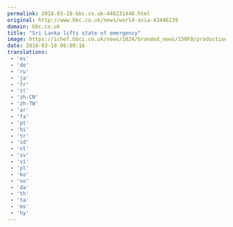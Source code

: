 ```yaml
---
permalink: 2018-03-18-bbc.co.uk-446231448.html
original: http://www.bbc.co.uk/news/world-asia-43446239
domain: bbc.co.uk
title: "Sri Lanka lifts state of emergency"
image: https://ichef.bbci.co.uk/news/1024/branded_news/150F0/production/_100465268_afpburnedhome.jpg
date: 2018-03-18 06:09:16
translations: 
 - 'es'
 - 'de'
 - 'ru'
 - 'ja'
 - 'fr'
 - 'it'
 - 'zh-CN'
 - 'zh-TW'
 - 'ar'
 - 'fa'
 - 'pt'
 - 'hi'
 - 'tr'
 - 'id'
 - 'nl'
 - 'sv'
 - 'vi'
 - 'pl'
 - 'ko'
 - 'no'
 - 'da'
 - 'th'
 - 'ta'
 - 'ms'
 - 'hy'
---
```


